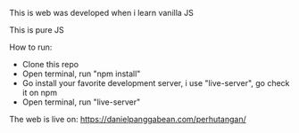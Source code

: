 This is web was developed when i learn vanilla JS

This is pure JS

How to run:
- Clone this repo
- Open terminal, run "npm install"
- Go install your favorite development server, i use "live-server", go check it on npm
- Open terminal, run "live-server"

The web is live on: https://danielpanggabean.com/perhutangan/
